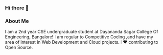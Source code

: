 ### Hi there 👋

### About Me

I am a 2nd year CSE undergraduate student at Dayananda Sagar College Of Engineering, Bangalore! I am regular to Competitive Coding ,and have my area of interest in Web Development and Cloud projects. I ❤ contributing to Open Source.

<!--
**sreechand2002/sreechand2002** is a ✨ _special_ ✨ repository because its `README.md` (this file) appears on your GitHub profile.

Here are some ideas to get you started:

- 🔭 I’m currently working on ...
- 🌱 I’m currently learning ...
- 👯 I’m looking to collaborate on ...
- 🤔 I’m looking for help with ...
- 💬 Ask me about ...
- 📫 How to reach me: ...
- 😄 Pronouns: ...
- ⚡ Fun fact: ...
-->
